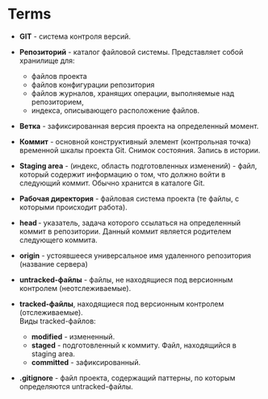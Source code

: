 # Terms

- __GIT__ - система контроля версий.

- __Репозиторий__ - каталог файловой системы. Представляет собой хранилище для:
   - файлов проекта
   - файлов конфигурации репозитория
   - файлов журналов, хранящих операции, выполняемые над репозиторием, 
   - индекса, описывающего расположение файлов.

- __Ветка__ - зафиксированная версия проекта на определенный момент.

- __Коммит__ - основной конструктивный элемент (контрольная точка) временной шкалы проекта Git. Снимок состояния. Запись в истории.

- __Staging area__ - (индекс, область подготовленных изменений) - файл, который содержит информацию о том, что должно войти в следующий коммит. Обычно хранится в каталоге Git.

- __Рабочая директория__ - файловая система проекта (те файлы, с которыми происходит работа).

- __head__ - указатель, задача которого ссылаться на определенный коммит в репозитории. Данный коммит является родителем следующего коммита.

- __origin__ - устоявшееся универсальное имя удаленного репозитория (название сервера)

- __untracked-файлы__ - файлы, не находящиеся под версионным контролем (неотслеживаемые).

- __tracked-файлы__, находящиеся под версионным контролем (отслеживаемые).  
Виды tracked-файлов:
  - __modified__ - измененный.
  - __staged__ - подготовленный к коммиту. Файл, находящийся в staging area.
  - __committed__ - зафиксированный.

- __.gitignore__ - файл проекта, содержащий паттерны, по которым определяются untracked-файлы.

